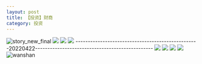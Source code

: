 ```yaml
---
layout: post
title: 【投资】财商
category: 投资
---
```

![story_new_final](http://rab41f8zg.hd-bkt.clouddn.com/img/story_new_final_0322.png)
![](http://rab41f8zg.hd-bkt.clouddn.com/img/financial-IQ-220324-1.PNG)
![](http://rab41f8zg.hd-bkt.clouddn.com/img/financial-IQ-220325-1.PNG)
![](http://rab41f8zg.hd-bkt.clouddn.com/img/situation-220418-1.jpg)
--------------------------------------------------20220422------------------------------------------------
![](http://ran7ztk3m.hd-bkt.clouddn.com/img/factors-220422-1.png)
![](http://ran7ztk3m.hd-bkt.clouddn.com/img/factors-220422-2.png)
![](http://ran7ztk3m.hd-bkt.clouddn.com/img/factors-220422-3.png)
![](http://ran7ztk3m.hd-bkt.clouddn.com/img/factors-220422-4.png)
![wanshan](http://rab41f8zg.hd-bkt.clouddn.com/img/wanshan.png)
